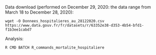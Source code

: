 Data download (performed on December 29, 2020: the data range from March 18 to December 28, 2020):

``wget -O Donnees_hospitalieres_au_28122020.csv https://www.data.gouv.fr/fr/datasets/r/63352e38-d353-4b54-bfd1-f1b3ee1cabd7``

Analysis:

``R CMD BATCH R_commands_mortalite_hospitaliere``
